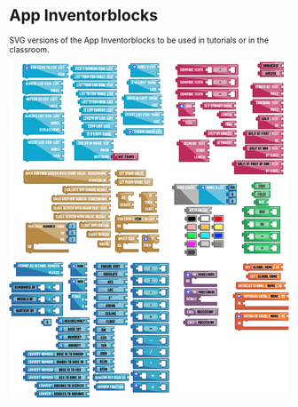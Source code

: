 # App Inventorblocks
SVG versions of the App Inventorblocks to be used in tutorials or in the classroom.

![What is this](allblocks.png)
